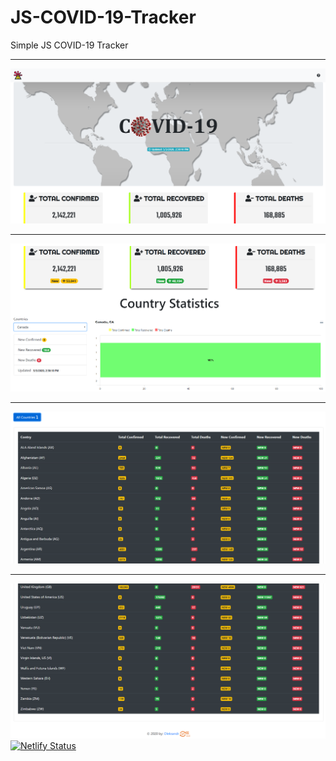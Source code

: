 # JS-COVID-19-Tracker
Simple JS COVID-19 Tracker
***
![](Images/covid-19-tracker-1.png)
***
![](Images/covid-19-tracker-2.png)
***
![](Images/covid-19-tracker-3.png)
***
![](Images/covid-19-tracker-4.png)
[![Netlify Status](https://api.netlify.com/api/v1/badges/62d656d1-8413-4f63-adaa-fd4bcadbb1f4/deploy-status)](https://app.netlify.com/sites/covid-19-tracker-os/deploys)
